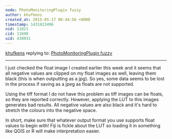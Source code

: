 ```yaml
---
node: PhotoMonitoringPlugin fuzzy
author: khufkens
created_at: 2015-05-17 00:44:56 +0000
timestamp: 1431823496
nid: 11821
cid: 11690
uid: 438931
---
```




[khufkens](../profile/khufkens) replying to: [PhotoMonitoringPlugin fuzzy](../notes/gpenzo/05-16-2015/photomonitoringplugin-fuzzy)

----
I just checked the float image I created earlier this week and it seems that all negative values are clipped on my float images as well, leaving them black (this is when outputting as a jpg). So yes, some data seems to be lost in the process if saving as a jpeg as floats are not supported.

Using the tiff format I do not have this problem as tiff images can be floats, so they are reported correctly. However, applying the LUT to this images generates bad results. All negative values are also black and it's hard to stretch the colours into the negative space. 

In short, make sure that whatever output format you use supports float values to begin with! Fiji is fickle about the LUT so loading it in something like QGIS or R will make interpretation easier.